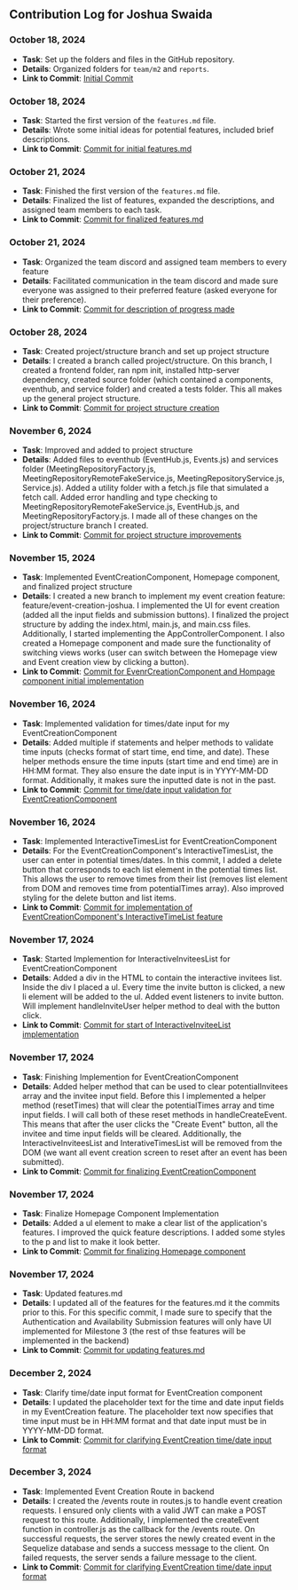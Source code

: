 ## Contribution Log for Joshua Swaida

### October 18, 2024

- **Task**: Set up the folders and files in the GitHub repository.
- **Details**: Organized folders for `team/m2` and `reports`.
- **Link to Commit**: [Initial Commit](https://github.com/alishasrivas/Coordin8/commit/d4af50ed36cd99aa6df25123a9c546ed93b8870c)

### October 18, 2024

- **Task**: Started the first version of the `features.md` file.
- **Details**: Wrote some initial ideas for potential features, included brief descriptions.
- **Link to Commit**: [Commit for initial features.md](https://github.com/alishasrivas/Coordin8/commit/b65773e331ce4e9600439f8a30a85606c7f49608)

### October 21, 2024

- **Task**: Finished the first version of the `features.md` file.
- **Details**: Finalized the list of features, expanded the descriptions, and assigned team members to each task.
- **Link to Commit**: [Commit for finalized features.md](https://github.com/alishasrivas/Coordin8/commit/8e2da0cfb2a371ce92726506b57ed52e8f26f175)

### October 21, 2024

- **Task**: Organized the team discord and assigned team members to every feature
- **Details**: Facilitated communication in the team discord and made sure everyone was assigned to their preferred feature (asked everyone for their preference).
- **Link to Commit**: [Commit for description of progress made](https://github.com/alishasrivas/Coordin8/commit/64cffaa44dc3ffae373a6f94fd4137bda714cf10)

### October 28, 2024

- **Task**: Created project/structure branch and set up project structure
- **Details**: I created a branch called project/structure. On this branch, I created a frontend folder, ran npm init, installed http-server dependency, created source folder (which contained a components, eventhub, and service folder) and created a tests folder. This all makes up the general project structure.
- **Link to Commit**: [Commit for project structure creation](https://github.com/alishasrivas/Coordin8/pull/13/commits/d8791adb8ad2a241c082f5db7486cace2d89147a)

### November 6, 2024

- **Task**: Improved and added to project structure
- **Details**: Added files to eventhub (EventHub.js, Events.js) and services folder (MeetingRepositoryFactory.js, MeetingRepositoryRemoteFakeService.js, MeetingRepositoryService.js, Service.js). Added a utility folder with a fetch.js file that simulated a fetch call. Added error handling and type checking to MeetingRepositoryRemoteFakeService.js, EventHub.js, and MeetingRepositoryFactory.js. I made all of these changes on the project/structure branch I created.
- **Link to Commit**: [Commit for project structure improvements](https://github.com/alishasrivas/Coordin8/pull/15/commits/644975e3e6a40108243336366cea31fe2e342c70)

### November 15, 2024

- **Task**: Implemented EventCreationComponent, Homepage component, and finalized project structure
- **Details**: I created a new branch to implement my event creation feature: feature/event-creation-joshua. I implemented the UI for event creation (added all the input fields and submission buttons). I finalized the project structure by adding the index.html, main.js, and main.css files. Additionally, I started implementing the AppControllerComponent. I also created a Homepage component and made sure the functionality of switching views works (user can switch between the Homepage view and Event creation view by clicking a button).
- **Link to Commit**: [Commit for EvenrCreationComponent and Hompage component initial implementation](https://github.com/alishasrivas/Coordin8/pull/20/commits/33031bddff8c93305576ae9230933a0ec00ca82d)

### November 16, 2024

- **Task**: Implemented validation for times/date input for my EventCreationComponent
- **Details**: Added multiple if statements and helper methods to validate time inputs (checks format of start time, end time, and date). These helper methods ensure the time inputs (start time and end time) are in HH:MM format. They also ensure the date input is in YYYY-MM-DD format. Additionally, it makes sure the inputted date is not in the past.
- **Link to Commit**: [Commit for time/date input validation for EventCreationComponent](https://github.com/alishasrivas/Coordin8/commit/7935edb67ec2f0a5f3f218c7cb87a1889e393504)

### November 16, 2024

- **Task**: Implemented InteractiveTimesList for EventCreationComponent
- **Details**: For the EventCreationComponent's InteractiveTimesList, the user can enter in potential times/dates. In this commit, I added a delete button that corresponds to each list element in the potential times list. This allows the user to remove times from their list (removes list element from DOM and removes time from potentialTimes array). Also improved styling for the delete button and list items.
- **Link to Commit**: [Commit for implementation of EventCreationComponent's InteractiveTimeList feature](https://github.com/alishasrivas/Coordin8/commit/7719e8d695a4affb80f130317142b4a372af1df8)

### November 17, 2024

- **Task**: Started Implemention for InteractiveInviteesList for EventCreationComponent
- **Details**: Added a div in the HTML to contain the interactive invitees list. Inside the div I placed a ul. Every time the invite button is clicked, a new li element will be added to the ul. Added event listeners to invite button. Will implement handleInviteUser helper method to deal with the button click.
- **Link to Commit**: [Commit for start of InteractiveInviteeList implementation](https://github.com/alishasrivas/Coordin8/commit/8851dddb6948ca7f54d6c1dd36fe12dbc2ca15da)

### November 17, 2024

- **Task**: Finishing Implemention for EventCreationComponent
- **Details**: Added helper method that can be used to clear potentialInvitees array and the invitee input field. Before this I implemented a helper method (resetTimes) that will clear the potentialTimes array and time input fields. I will call both of these reset methods in handleCreateEvent. This means that after the user clicks the "Create Event" button, all the invitee and time input fields will be cleared. Additionally, the InteractiveInviteesList and InterativeTimesList will be removed from the DOM (we want all event creation screen to reset after an event has been submitted).
- **Link to Commit**: [Commit for finalizing EventCreationComponent](https://github.com/alishasrivas/Coordin8/commit/103da85658bbec173c8b6605453d979a2af04f04)

### November 17, 2024

- **Task**: Finalize Homepage Component Implementation
- **Details**: Added a ul element to make a clear list of the application's features. I improved the quick feature descriptions. I added some styles to the p and list to make it look better.
- **Link to Commit**: [Commit for finalizing Homepage component](https://github.com/alishasrivas/Coordin8/commit/fa3dcbef5c1bb3d99da4635ff8d85160a13bf339)

### November 17, 2024

- **Task**: Updated features.md
- **Details**: I updated all of the features for the features.md it the commits prior to this. For this specific commit, I made sure to specify that the Authentication and Availability Submission features will only have UI implemented for Milestone 3 (the rest of thse features will be implemented in the backend)
- **Link to Commit**: [Commit for updating features.md](https://github.com/alishasrivas/Coordin8/commit/92485c9d619c7caab9a486ca5fd206f13da00168)

### December 2, 2024

- **Task**: Clarify time/date input format for EventCreation component
- **Details**: I updated the placeholder text for the time and date input fields in my EventCreation feature. The placeholder text now specifies that time input must be in HH:MM format and that date input must be in YYYY-MM-DD format.
- **Link to Commit**: [Commit for clarifying EventCreation time/date input format](https://github.com/alishasrivas/Coordin8/commit/511348549eb1f9e9e09667f001c4c6e12fdf594c)

### December 3, 2024

- **Task**: Implemented Event Creation Route in backend
- **Details**: I created the /events route in routes.js to handle event creation requests. I ensured only clients with a valid JWT can make a POST request to this route. Additionally, I implemented the createEvent function in controller.js as the callback for the /events route. On successful requests, the server stores the newly created event in the Sequelize database and sends a success message to the client. On failed requests, the server sends a failure message to the client.
- **Link to Commit**: [Commit for clarifying EventCreation time/date input format](https://github.com/alishasrivas/Coordin8/pull/60/commits/8518d1bf151d2a2a2735f44e43ab37a98623a16e)
